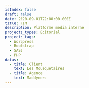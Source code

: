 ```yaml
---
isIndex: false
draft: false
date: 2020-09-01T22:00:00.000Z
title: TIM
description: Platforme media interne
projects_types: Editorial
projects_tags:
  - Wordpress
  - Bootstrap
  - SASS
  - PHP
datas:
  - title: Client
    text: Les Mousquetaires
  - title: Agence
    text: Maddyness
---
```

